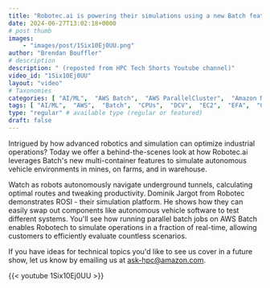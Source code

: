 ```yaml
---
title: "Robotec.ai is powering their simulations using a new Batch feature"
date: 2024-06-27T13:02:18+0000
# post thumb
images:
    - "images/post/1Six10Ej0UU.png"
author: "Brendan Bouffler"
# description
description: " (reposted from HPC Tech Shorts Youtube channel)"
video_id: "1Six10Ej0UU"
layout: "video"
# Taxonomies
categories: [ "AI/ML",  "AWS Batch",  "AWS ParallelCluster",  "Amazon NICE DCV",  "Elastic Fabric Adapter",  "Life Sciences", ]
tags: [ "AI/ML",  "AWS",  "Batch",  "CPUs",  "DCV",  "EC2",  "EFA",  "GPUs",  "HPC",  "High Performance Computing",  "Lustre",  "MPI",  "NCCL",  "ParallelCluster",  "Schedulers",  "Storage",  "autonomous systems",  "autonomous vehicles",  "autoscaling",  "aws batch",  "bioinformatics",  "cloud computing",  "elastic",  "elastic fabric adapter",  "hpc instances",  "infiniband",  "job scheduling",  "multi-containers",  "robotec.ai",  "scientific computing",  "side-car containers",  "simulations",  "supercomputing",  "technical computing",  "tightly-coupled",  "virtualization",  "vizualization",  "techshorts", ]
type: "regular" # available type (regular or featured)
draft: false
---
```


Intrigued by how advanced robotics and simulation can optimize industrial operations? Today we offer a behind-the-scenes look at how Robotec.ai leverages Batch's new multi-container features to simulate autonomous vehicle environments in mines, on farms, and in warehouse.

Watch as robots autonomously navigate underground tunnels, calculating optimal routes and tweaking productivity. Dominik Jargot from Robotec demonstrates ROSI - their simulation platform. He shows how they can easily swap out components like autonomous vehicle software to test different systems. You'll see how running parallel batch jobs on AWS Batch enables Robotech to simulate operations in a fraction of real-time, allowing customers to efficiently evaluate countless scenarios.

If you have ideas for technical topics you'd like to see us cover in a future show, let us know by emailing us at ask-hpc@amazon.com.

{{< youtube 1Six10Ej0UU >}}
